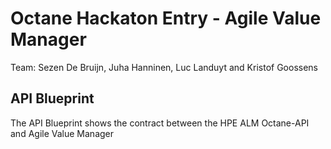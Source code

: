 # Octane Hackaton Entry - Agile Value Manager

Team: Sezen De Bruijn, Juha Hanninen, Luc Landuyt and Kristof Goossens

## API Blueprint
The API Blueprint shows the contract between the HPE ALM Octane-API and Agile Value Manager
